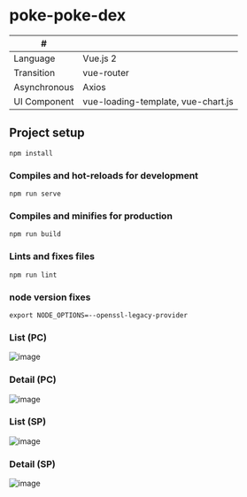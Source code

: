 # poke-poke-dex

| # | |
| ---- | ---- |
| Language| Vue.js 2 |
| Transition | vue-router |
| Asynchronous | Axios |
| UI Component | vue-loading-template, vue-chart.js |

## Project setup
```
npm install
```

### Compiles and hot-reloads for development
```
npm run serve
```

### Compiles and minifies for production
```
npm run build
```

### Lints and fixes files
```
npm run lint
```

### node version fixes
```
export NODE_OPTIONS=--openssl-legacy-provider
```

### List (PC)
![image](https://github.com/kuskyst/poke-poke-dex/assets/126965999/29ca337b-a642-45dc-b17b-e4832a1b9e3f)

### Detail (PC)
![image](https://github.com/kuskyst/poke-poke-dex/assets/126965999/74b64f4a-30d0-4c61-b11c-a3f23faa35d9)

### List (SP)
![image](https://github.com/kuskyst/poke-poke-dex/assets/126965999/08904969-2520-4126-8ac3-0f67d66bc069)

### Detail (SP)
![image](https://github.com/kuskyst/poke-poke-dex/assets/126965999/c158efda-485e-4eec-805d-6e0a9217d172)
